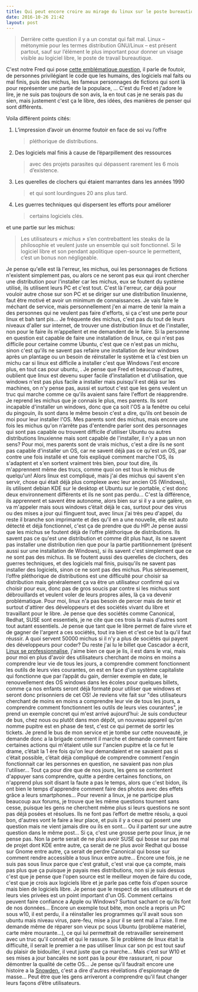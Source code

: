 ```yaml
---
title: Qui peut encore croire au mirage du linux sur le poste bureautique ?
date: 2016-10-26 21:42
layout: post
---
```


> Derrière cette question il y a un constat qui fait mal. Linux –
> métonymie pour les termes distribution GNU/Linux – est présent
> partout, sauf sur l’élément le plus important pour donner un visage
> visible au logiciel libre, le poste de travail bureautique.

C'est notre Fred qui pose [cette emblématique
question](http://frederic.bezies.free.fr/blog/?p=15189), il parle de
foutoir, de personnes privilégiant le code que les humains, des
logiciels mal faits ou mal finis, puis des michus, les fameux
personnages de fictions qui sont là pour représenter une partie de la
populace, ... C'est du Fred et j'adore le lire, je ne suis pas toujours
de son avis, la en tout cas je ne serais pas du sien, mais justement
c'est ça le libre, des idées, des manières de penser qui sont
différents.  
<!--more-->  
Voila différent points cités:

1.  L’impression d’avoir un énorme foutoir en face de soi vu l’offre
    > pléthorique de distributions.
    > </p>

2.  Des logiciels mal finis à cause de l’éparpillement des ressources
    > avec des projets parasites qui dépassent rarement les 6
    > mois d’existence.
    > </p>

3.  Les querelles de clochers qui étaient marrantes dans les années 1990
    > et qui sont lourdingues 20 ans plus tard.
    > </p>

4.  Les guerres techniques qui dispersent les efforts pour améliorer
    > certains logiciels clés.
    > </p>

et une partie sur les michus:  

> Les utilisateurs *« michus »* s’en contrebattent les steaks de la
> philosophie et veulent juste un ensemble qui soit fonctionnel. Si le
> logiciel libre et son pendant apolitique open-source le permettent,
> c’est un bonus non négligeable.
> </p>

Je pense qu'elle est là l'erreur, les michus, oui les personnages de
fictions n'existent simplement pas, ou alors ce ne seront pas eux qui
iront chercher une distribution pour l'installer car les michus, eux se
foutent du système utilisé, ils utilisent leurs PC et c'est tout. C'est
là l'erreur, car déjà pour vouloir autre chose sur son PC et se diriger
sur une distribution linuxienne, faut être motivé et avoir un minimum de
connaissances. Je vais faire le méchant de service, mais personnellement
j'en ai marre de tenir la main a des personnes qui ne veulent pas faire
d'efforts, si ça c'est une perte pour linux et bah tant pis... Je
fréquente des michus, c'est pas du tout de leurs niveaux d'aller sur
internet, de trouver une distribution linux et de l'installer, non pour
le faire ils m’appellent et me demandent de le faire. Si la personne en
question est capable de faire une installation de linux, ce qui n'est
pas difficile pour certaine comme Ubuntu, c'est que ce n'est pas un
michu, sinon c'est qu'ils ne savent pas refaire une installation de leur
windows après un plantage ou un besoin de réinstaller le système et là
c'est bien un michu car si linux est difficile a installer c'est que
Windows l'est encore plus, en tout cas pour ubuntu, . Je pense que Fred
et beaucoup d'autres, oublient que linux est devenu super facile
d’installation et d'utilisation, que windows n'est pas plus facile a
installer mais puisqu'il est déjà sur les machines, on n'y pense pas,
aussi et surtout c'est que les gens veulent un truc qui marche comme ce
qu'ils avaient sans faire l'effort de réapprendre. Je reprend les michus
que je connais le plus, mes parents. Ils sont incapable d'installer un
windows, donc que ça soit l'OS a la fenêtre ou celui du pingouin, ils
sont dans le même besoin c'est a dire, qu'ils ont besoin de moi pour
leur installer l'OS. Mes parents sont des michus, mais encore une fois
les michus qu'on n’arrête pas d'entendre parler sont des personnages qui
sont pas capable ou trouvent difficile d'utiliser Ubuntu ou autres
distributions linuxienne mais sont capable de l'installer, il n'y a pas
un non sens? Pour moi, mes parents sont de vrais michus, c'est a dire
ils ne sont pas capable d'installer un OS, car ne savent déjà pas ce
qu'est un OS, par contre une fois installé et une fois expliqué comment
marche l'OS, ils s'adaptent et s'en sortent vraiment très bien, pour
tout dire, ils m'apprennent même des trucs, comme quoi on est tous le
michus de quelqu'un! Alors linux est compliqué, mais j'ai des michus qui
savent s'en servir, chose qui était déjà plus complexe avec leur ancien
OS (Windows), ils utilisent debian KDE sur le desktop et Ubuntu sur le
portable, c'est donc deux environnement différents et ils ne sont pas
perdu... C'est la différence, ils apprennent et savent être autonome,
alors bien sur si il y a une galère, on va m'appeler mais sous windows
c’était déjà le cas, surtout pour des virus ou des mises a jour qui
flinguent tout, avec linux j'ai très peu d'appel, du reste il branche
son imprimante et des qu'il en a une nouvelle, elle est auto détecté et
déjà fonctionnel, c'est ça de prendre que du HP! Je pense aussi que les
michus se foutent déjà de l’offre pléthorique de distributions. Ils
savent pas ce qu'est une distribution et comme dit plus haut, ils ne
savent pas installer une distribution rien que pour la partie
partitionnement (présent aussi sur une installation de Windows), si ils
savent c'est simplement que ce ne sont pas des michus. Ils se foutent
aussi des querelles de clochers, des guerres techniques, et des
logiciels mal finis, puisqu'ils ne savent pas installer des logiciels,
sinon ce ne sont pas des michus. Plus sérieusement, l’offre pléthorique
de distributions est une difficulté pour choisir sa distribution mais
généralement ça va être un utilisateur confirmé qui va choisir pour eux,
donc pas de gros soucis par contre si les michus sont débrouillards et
veulent voler de leurs propres ailes, là ça va devenir problématique.
Pour moi, linux n'a pas besoin de percer mais de tenir et surtout
d'attirer des développeurs et des sociétés vivant du libre et
travaillant pour le libre. Je pense que des sociétés comme Canonical,
Redhat, SUSE sont essentiels, je ne cite que ces trois la mais d'autres
sont tout autant essentiels. Je pense que tant que le libre permet de
faire vivre et de gagner de l'argent a ces sociétés, tout ira bien et
c'est ce but la qu'il faut réussir. A quoi servent 50000 michus si il
n'y a plus de sociétés qui payent des développeurs pour coder? Du reste
j'ai lu le billet que Cascador a écrit, [Linux se
professionnalise](https://www.blog-libre.org/2016/10/23/linux-se-professionnalise/),
j'aime bien ce que je lis, il est dans le vrai, mais pour moi en plus
d'avoir des utilisateurs cherchant de moins en moins a comprendre leur
vie de tous les jours, a comprendre comment fonctionnent les outils de
leurs vies courantes, on est en face d'un système capitaliste qui
fonctionne que par l’appât du gain, dernier exemple en date, le
renouvellement des OS windows dans les écoles pour quelques billets,
comme ça nos enfants seront déjà formaté pour utiliser que windows et
seront donc prisonniers de cet OS! Je reviens vite fait sur "des
utilisateurs cherchant de moins en moins a comprendre leur vie de tous
les jours, a comprendre comment fonctionnent les outils de leurs vies
courantes", je prend un exemple concret qui m'est arrivé aujourd’hui: Je
suis conducteur de bus, chez nous ou plutôt dans mon dépôt, un nouveau
appareil qu'on nomme pupitre est en phase de test, c'est ce qui permet
de sortir les tickets. Je prend le bus de mon service et je tombe sur
cette nouveauté, je demande donc a la brigade comment il marche et
demande comment faire certaines actions qui m'étaient utile sur l'ancien
pupitre et la ce fut le drame, c’était la 1 ère fois qu'on leur
demandaient et ne savaient pas si c’était possible, c’était déjà
compliqué de comprendre comment l'engin fonctionnait car les personnes
en question, ne savaient pas non plus l'utiliser... Tout ça pour dire
que de nos jours, les gens se contentent d'appuyer sans comprendre,
quitte a perdre certaines fonctions, on n'apprend plus soit disant la
faute a pas le temps, alors que c'est bidon, ils ont bien le temps
d'apprendre comment faire des photos avec des effets grâce a leurs
smartphones... Pour revenir a linux, je ne participe plus beaucoup aux
forums, je trouve que les même questions tournent sans cesse, puisque
les gens ne cherchent même plus si leurs questions ne sont pas déjà
posées et résolues. Ils ne font pas l’effort de mettre résolu, a quoi
bon, d'autres vont le faire a leur place, et puis il y a ceux qui posent
une question mais ne vient jamais dire ou ils en sont... Ou il partent
sur une autre question dans le même post... Si ça, c'est une grosse
perte pour linux, je ne pense pas. Non la perte serait de ne plus avoir
SUSE qui bosse sur pas mal de projet dont KDE entre autre, ça serait de
ne plus avoir Redhat qui bosse sur Gnome entre autre, ça serait de
perdre Canonical qui bosse sur comment rendre accessible a tous linux
entre autre... Encore une fois, je ne suis pas sous linux parce que
c'est gratuit, c'est vrai que ça compte, mais pas plus que ça puisque je
payais mes distributions, non si je suis dessus c'est que je pense que
l'open source est le meilleur moyen de faire du code, c'est que je crois
aux logiciels libre et je parle pas cette fois d'open source mais bien
de logiciels libre. Je pense que le respect de ses utilisateurs et de
leurs vies privées est un point important d'un OS. Comment certains
peuvent faire confiance a Apple ou Windows? Surtout sachant ce qu'ils
font de nos données... Encore un exemple tout bête, mon oncle a repris
un PC sous w10, il est perdu, il a réinstaller les programmes qu'il
avait sous son ubuntu mais niveau virus, pare-feu, mise a jour il se
sent mal a l'aise. Il me demande même de réparer son vieux pc sous
Ubuntu (problème matériel, carte mère mourante...), ce qui lui
permettrait de retravailler sereinement avec un truc qu'il connaît et
qui le rassure. Si le problème de linux était la difficulté, il serait
le premier a ne pas utiliser linux car son pc est tout sauf du plaisir
de bidouiller, il veut juste que ça marche... Mais c'est sur W10 et ses
mises a jour bancales ne sont pas la pour être rassurant, ni pour
démontrer la qualité de cette OS... Je pense qu'il faudrait encore une
histoire a la [Snowden,](https://fr.wikipedia.org/wiki/Edward_Snowden)
c'est a dire d'autres révélations d'espionnage de masse... Peut être que
les gens arriveront a comprendre qu'il faut changer leurs façons d’être
utilisateurs.
